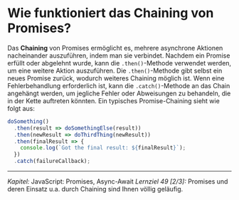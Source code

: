 # Wie funktioniert das Chaining von Promises?

Das **Chaining** von Promises ermöglicht es, mehrere asynchrone Aktionen nacheinander auszuführen, indem man sie verbindet. Nachdem ein Promise erfüllt oder abgelehnt wurde, kann die `.then()`-Methode verwendet werden, um eine weitere Aktion auszuführen. Die `.then()`-Methode gibt selbst ein neues Promise zurück, wodurch weiteres Chaining möglich ist. Wenn eine Fehlerbehandlung erforderlich ist, kann die `.catch()`-Methode an das Chain angehängt werden, um jegliche Fehler oder Abweisungen zu behandeln, die in der Kette auftreten könnten. Ein typisches Promise-Chaining sieht wie folgt aus:

```javascript
doSomething()
  .then(result => doSomethingElse(result))
  .then(newResult => doThirdThing(newResult))
  .then(finalResult => {
    console.log(`Got the final result: ${finalResult}`);
  })
  .catch(failureCallback);
```

---

_Kapitel:_ JavaScript: Promises, Async-Await
_Lernziel 49 \[2/3\]:_ Promises und deren Einsatz u.a. durch Chaining sind Ihnen völlig geläufig.

